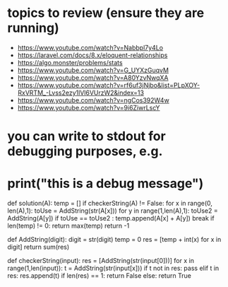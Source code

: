 # topics to review (ensure they are running)

- https://www.youtube.com/watch?v=Nabbpl7y4Lo
- https://laravel.com/docs/8.x/eloquent-relationships
- https://algo.monster/problems/stats
- https://www.youtube.com/watch?v=G_UYXzGuqvM
- https://www.youtube.com/watch?v=A80YzvNwqXA
- https://www.youtube.com/watch?v=rf6uf3jNjbo&list=PLpXOY-RxVRTM_-Lvss2ezy1lVl6VUrzW2&index=13
- https://www.youtube.com/watch?v=ngCos392W4w
- https://www.youtube.com/watch?v=9i6ZiwrLscY


# you can write to stdout for debugging purposes, e.g.
# print("this is a debug message")

def solution(A):
    temp = []
    if checkerString(A) != False:
        for x in range(0, len(A),1):
            toUse = AddString(str(A[x]))
            for y in range(1,len(A),1):
                toUse2 = AddString(A[y])
            if toUse == toUse2 :
                temp.append(A[x] + A[y])
                break
    if len(temp) != 0:
        return max(temp)
    return -1
    

def AddString(digit):
    digit = str(digit)
    temp = 0
    res = [temp + int(x) for x in digit]
    return sum(res)

def checkerString(input):
    res = [AddString(str(input[0]))]
    for x in range(1,len(input)):
       t =  AddString(str(input[x]))
       if t not in res:
           pass
       elif t in res:
           res.append(t)
    if len(res) == 1:
        return False
    else:
        return True
    


